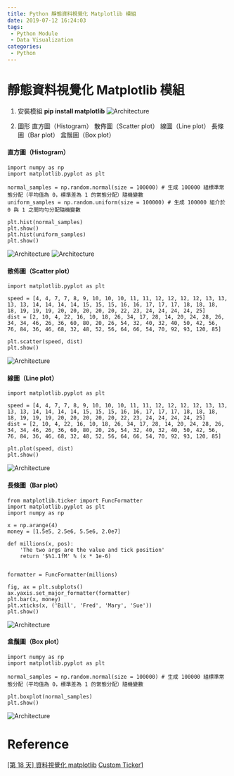 ```yaml
---
title: Python 靜態資料視覺化 Matplotlib 模組
date: 2019-07-12 16:24:03
tags:
 - Python Module
 - Data Visualization
categories:
 - Python
---
```


# 靜態資料視覺化 Matplotlib 模組
1. 安裝模組 **pip install matplotlib**
![Architecture](1.png)

2. 圖形
    直方圖（Histogram）
    散佈圖（Scatter plot）
    線圖（Line plot）
    長條圖（Bar plot）
    盒鬚圖（Box plot）

#### 直方圖（Histogram）
    import numpy as np
    import matplotlib.pyplot as plt

    normal_samples = np.random.normal(size = 100000) # 生成 100000 組標準常態分配（平均值為 0，標準差為 1 的常態分配）隨機變數
    uniform_samples = np.random.uniform(size = 100000) # 生成 100000 組介於 0 與 1 之間均勻分配隨機變數

    plt.hist(normal_samples)
    plt.show()
    plt.hist(uniform_samples)
    plt.show()
![Architecture](2.png)
![Architecture](3.png)

#### 散佈圖（Scatter plot）
    import matplotlib.pyplot as plt

    speed = [4, 4, 7, 7, 8, 9, 10, 10, 10, 11, 11, 12, 12, 12, 12, 13, 13, 13, 13, 14, 14, 14, 14, 15, 15, 15, 16, 16, 17, 17, 17, 18, 18, 18, 18, 19, 19, 19, 20, 20, 20, 20, 20, 22, 23, 24, 24, 24, 24, 25]
    dist = [2, 10, 4, 22, 16, 10, 18, 26, 34, 17, 28, 14, 20, 24, 28, 26, 34, 34, 46, 26, 36, 60, 80, 20, 26, 54, 32, 40, 32, 40, 50, 42, 56, 76, 84, 36, 46, 68, 32, 48, 52, 56, 64, 66, 54, 70, 92, 93, 120, 85]

    plt.scatter(speed, dist)
    plt.show()
![Architecture](4.png)

#### 線圖（Line plot）
    import matplotlib.pyplot as plt

    speed = [4, 4, 7, 7, 8, 9, 10, 10, 10, 11, 11, 12, 12, 12, 12, 13, 13, 13, 13, 14, 14, 14, 14, 15, 15, 15, 16, 16, 17, 17, 17, 18, 18, 18, 18, 19, 19, 19, 20, 20, 20, 20, 20, 22, 23, 24, 24, 24, 24, 25]
    dist = [2, 10, 4, 22, 16, 10, 18, 26, 34, 17, 28, 14, 20, 24, 28, 26, 34, 34, 46, 26, 36, 60, 80, 20, 26, 54, 32, 40, 32, 40, 50, 42, 56, 76, 84, 36, 46, 68, 32, 48, 52, 56, 64, 66, 54, 70, 92, 93, 120, 85]

    plt.plot(speed, dist)
    plt.show()
![Architecture](5.png)

#### 長條圖（Bar plot）
    from matplotlib.ticker import FuncFormatter
    import matplotlib.pyplot as plt
    import numpy as np

    x = np.arange(4)
    money = [1.5e5, 2.5e6, 5.5e6, 2.0e7]

    def millions(x, pos):
        'The two args are the value and tick position'
        return '$%1.1fM' % (x * 1e-6)


    formatter = FuncFormatter(millions)

    fig, ax = plt.subplots()
    ax.yaxis.set_major_formatter(formatter)
    plt.bar(x, money)
    plt.xticks(x, ('Bill', 'Fred', 'Mary', 'Sue'))
    plt.show()
![Architecture](6.png)

#### 盒鬚圖（Box plot）
    import numpy as np
    import matplotlib.pyplot as plt

    normal_samples = np.random.normal(size = 100000) # 生成 100000 組標準常態分配（平均值為 0，標準差為 1 的常態分配）隨機變數

    plt.boxplot(normal_samples)
    plt.show()
![Architecture](7.png)

# Reference
[[第 18 天] 資料視覺化 matplotlib](https://ithelp.ithome.com.tw/articles/10186484)
[Custom Ticker1](https://matplotlib.org/3.1.1/gallery/ticks_and_spines/custom_ticker1.html#sphx-glr-gallery-ticks-and-spines-custom-ticker1-py)